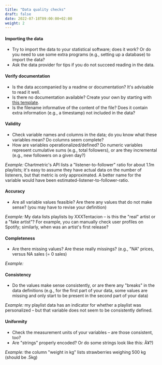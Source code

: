 ```yaml
---
title: "Data quality checks"
draft: false
date: 2022-07-18T09:00:00+02:00
weight: 2
---
```


#### Importing the data

- Try to import the data to your statistical software; does it work? Or do you need to use some extra programs (e.g., setting up a database) to import the data?
- Ask the data provider for tips if you do not succeed reading in the data.

#### Verify documentation

- Is the data accompanied by a readme or documentation? It's advisable to read it well.
- Is there no documentation available? Create your own by starting with [this template](https://tilburgsciencehub.com/document/new-data/?utm_campaign=referral-short).
- Is the filename informative of the content of the file? Does it contain extra information (e.g., a timestamp) not included in the data?

#### Validity

- Check variable names and columns in the data; do you know what these variables mean? Do columns seem complete?
- How are variables operationalized/defined? Do numeric variables represent cumulative sums (e.g., total followers), or are they incremental (e.g., new followers on a given day?)

*Example:* Chartmetric's API lists a "listener-to-follower" ratio for about 1.1m playlists; it's easy to assume they have actual data on the number of listeners, but that metric is only approximated. A better name for the variable would have been estimated-listener-to-follower-ratio.

#### Accuracy

- Are all variable values feasible? Are there any values that do not make sense? (you may have to revise your definition)

*Example:* My data lists playlists by XXXTentacion – is this the "real" artist or a "fake artist"? For example, you can manually check user profiles on Spotify; similarly, when was an artist's first release?

#### Completeness

- Are there missing values? Are these really missings? (e.g., "NA" prices, versus NA sales (= 0 sales)

*Example:*

#### Consistency

- Do the values make sense consistently, or are there any "breaks" in the data definitions (e.g., for the first part of your data, some values are missing and only start to be present in the second part of your data)

*Example:* my playlist data has an indicator for whether a playlist was personalized – but that variable does not seem to be consistently defined.

#### Uniformity

- Check the measurement units of your variables – are those consistent, too?
- Are "strings" properly encoded? Or do some strings look like this: Ã¥?)

*Example:* the column "weight in kg" lists strawberries weighing 500 kg (should be .5kg)
